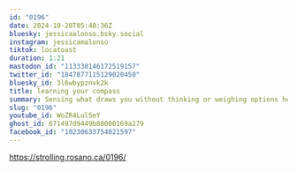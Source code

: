 ```yaml
---
id: "0196"
date: 2024-10-20T05:40:36Z
bluesky: jessicaalonso.bsky.social
instagram: jessicamalonso
tiktok: locatoast
duration: 1:21
mastodon_id: "113338146172519157"
twitter_id: "1847877115129020450"
bluesky_id: 3l6wbypznvk2k
title: learning your compass
summary: Sensing what draws you without thinking or weighing options helps you navigate.
slug: "0196"
youtube_id: WoZR4Lul5eY
ghost_id: 671497d9449b88000169a279
facebook_id: "10230633754021597"
---
```

https://strolling.rosano.ca/0196/
